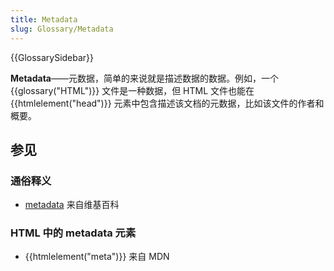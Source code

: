 ```yaml
---
title: Metadata
slug: Glossary/Metadata
---
```


{{GlossarySidebar}}

**Metadata**——元数据，简单的来说就是描述数据的数据。例如，一个 {{glossary("HTML")}} 文件是一种数据，但 HTML 文件也能在 {{htmlelement("head")}} 元素中包含描述该文档的元数据，比如该文件的作者和概要。

## 参见

### 通俗释义

- [metadata](https://zh.wikipedia.org/wiki/metadata) 来自维基百科

### HTML 中的 metadata 元素

- {{htmlelement("meta")}} 来自 MDN
